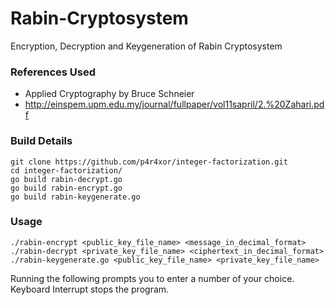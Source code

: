# Rabin-Cryptosystem
Encryption, Decryption and Keygeneration of Rabin Cryptosystem

### References Used
* Applied Cryptography by Bruce Schneier
* http://einspem.upm.edu.my/journal/fullpaper/vol11sapril/2.%20Zahari.pdf
  
### Build Details
```
git clone https://github.com/p4r4xor/integer-factorization.git  
cd integer-factorization/  
go build rabin-decrypt.go
go build rabin-encrypt.go
go build rabin-keygenerate.go
```
### Usage
```
./rabin-encrypt <public_key_file_name> <message_in_decimal_format>
./rabin-decrypt <private_key_file_name> <ciphertext_in_decimal_format>
./rabin-keygenerate.go <public_key_file_name> <private_key_file_name>
```
Running the following prompts you to enter a number of your choice.  
Keyboard Interrupt stops the program.
